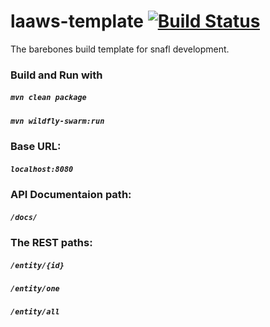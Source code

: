# laaws-template [![Build Status](https://travis-ci.org/lockss/laaws-template.svg?branch=master)](https://travis-ci.org/lockss/laaws-template)

The barebones build template for snafl development.

### Build and Run with
##### `mvn clean package`  
##### `mvn wildfly-swarm:run`  
  
### Base URL: 
##### `localhost:8080`
  
### API Documentaion path:
##### `/docs/`
  
### The REST paths:
##### `/entity/{id}`
  
##### `/entity/one`
  
##### `/entity/all`
